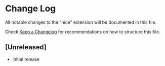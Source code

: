 # Change Log

All notable changes to the "hice" extension will be documented in this file.

Check [Keep a Changelog](http://keepachangelog.com/) for recommendations on how to structure this file.

## [Unreleased]

- Initial release
